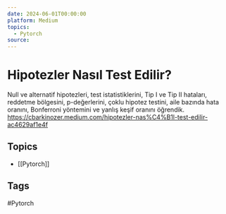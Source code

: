 ```yaml
---
date: 2024-06-01T00:00:00
platform: Medium
topics:
  - Pytorch
source: 
---
```

# Hipotezler Nasıl Test Edilir?

Null ve alternatif hipotezleri, test istatistiklerini, Tip I ve Tip II hataları, reddetme bölgesini, p-değerlerini, çoklu hipotez testini, aile bazında hata oranını, Bonferroni yöntemini ve yanlış keşif oranını öğrendik. https://cbarkinozer.medium.com/hipotezler-nas%C4%B1l-test-edilir-ac4629af1e4f

## Topics
- [[Pytorch]]

## Tags
#Pytorch